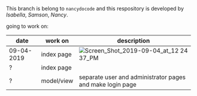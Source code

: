 This branch is belong to `nancydocode` and this respository is developed by _Isabella_, _Samson_, _Nancy_.
 
going to work on:

date       | work on    | description
-----------|------------|---------------
09-04-2019 | index page | ![Screen_Shot_2019-09-04_at_12 24 37_PM](https://user-images.githubusercontent.com/30683150/64276746-aa9a9b80-cf16-11e9-87c5-0c657a42497a.png)
?          | index page | | want to show # of products and sellers/venodrs
?          | model/view | separate user and administrator pages and make login page 
           
